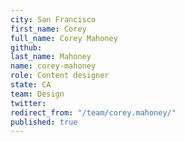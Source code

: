 ```yaml
---
city: San Francisco
first_name: Corey
full_name: Corey Mahoney
github: 
last_name: Mahoney
name: corey-mahoney
role: Content designer
state: CA
team: Design
twitter: 
redirect_from: "/team/corey.mahoney/"
published: true
---
```


